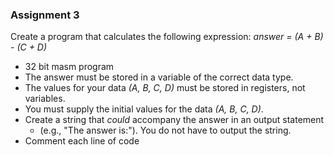 ### Assignment 3
Create a program that calculates the following expression: *answer = (A + B) - (C + D)*
 - 32 bit masm program
 - The answer must be stored in a variable of the correct data type.
 - The values for your data *(A, B, C, D)* must be stored in registers, not variables.
 - You must supply the initial values for the data *(A, B, C, D)*.
 - Create a string that *could* accompany the answer in an output statement
   - (e.g., "The answer is:"). You do not have to output the string.
 - Comment each line of code
